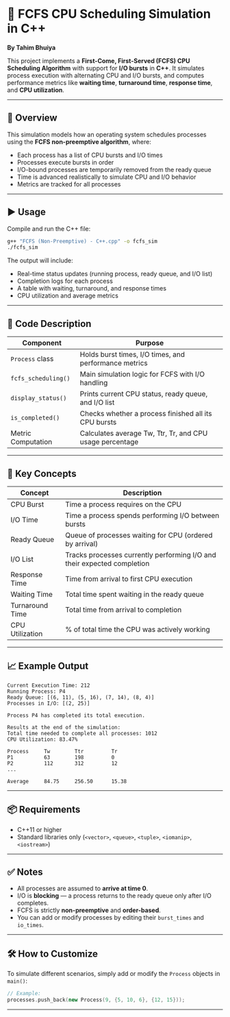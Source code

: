 # 🧮 FCFS CPU Scheduling Simulation in C++  
**By Tahim Bhuiya**

This project implements a **First-Come, First-Served (FCFS) CPU Scheduling Algorithm** with support for **I/O bursts** in **C++**. It simulates process execution with alternating CPU and I/O bursts, and computes performance metrics like **waiting time**, **turnaround time**, **response time**, and **CPU utilization**.

---

## 📜 Overview

This simulation models how an operating system schedules processes using the **FCFS non-preemptive algorithm**, where:

- Each process has a list of CPU bursts and I/O times  
- Processes execute bursts in order  
- I/O-bound processes are temporarily removed from the ready queue  
- Time is advanced realistically to simulate CPU and I/O behavior  
- Metrics are tracked for all processes

---

## ▶️ Usage

Compile and run the C++ file:

```bash
g++ "FCFS (Non-Preemptive) - C++.cpp" -o fcfs_sim
./fcfs_sim
```

The output will include:

- Real-time status updates (running process, ready queue, and I/O list)  
- Completion logs for each process  
- A table with waiting, turnaround, and response times  
- CPU utilization and average metrics

---

## 🧠 Code Description

| Component                | Purpose                                                                 |
|--------------------------|-------------------------------------------------------------------------|
| `Process` class          | Holds burst times, I/O times, and performance metrics                   |
| `fcfs_scheduling()`      | Main simulation logic for FCFS with I/O handling                        |
| `display_status()`       | Prints current CPU status, ready queue, and I/O list                    |
| `is_completed()`         | Checks whether a process finished all its CPU bursts                   |
| Metric Computation       | Calculates average Tw, Ttr, Tr, and CPU usage percentage                |

---

## 🔧 Key Concepts

| Concept           | Description                                                                 |
|-------------------|-----------------------------------------------------------------------------|
| CPU Burst         | Time a process requires on the CPU                                          |
| I/O Time          | Time a process spends performing I/O between bursts                         |
| Ready Queue       | Queue of processes waiting for CPU (ordered by arrival)                     |
| I/O List          | Tracks processes currently performing I/O and their expected completion     |
| Response Time     | Time from arrival to first CPU execution                                    |
| Waiting Time      | Total time spent waiting in the ready queue                                 |
| Turnaround Time   | Total time from arrival to completion                                       |
| CPU Utilization   | % of total time the CPU was actively working                                |

---

## 📈 Example Output

```
Current Execution Time: 212
Running Process: P4
Ready Queue: [(6, 11), (5, 16), (7, 14), (8, 4)]
Processes in I/O: [(2, 25)]

Process P4 has completed its total execution.

Results at the end of the simulation:
Total time needed to complete all processes: 1012
CPU Utilization: 83.47%

Process     Tw        Ttr         Tr        
P1          63        198         0         
P2          112       312         12        
...

Average     84.75     256.50      15.38
```

---

## 📦 Requirements

- C++11 or higher  
- Standard libraries only (`<vector>`, `<queue>`, `<tuple>`, `<iomanip>`, `<iostream>`)

---

## ✅ Notes

- All processes are assumed to **arrive at time 0**.  
- I/O is **blocking** — a process returns to the ready queue only after I/O completes.  
- FCFS is strictly **non-preemptive** and **order-based**.  
- You can add or modify processes by editing their `burst_times` and `io_times`.

---

## 🛠️ How to Customize

To simulate different scenarios, simply add or modify the `Process` objects in `main()`:

```cpp
// Example:
processes.push_back(new Process(9, {5, 10, 6}, {12, 15}));
```

---